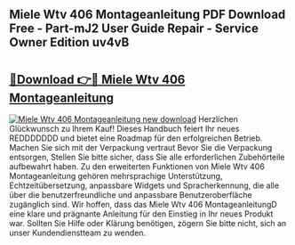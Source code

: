 ## Miele Wtv 406 Montageanleitung PDF Download Free - Part-mJ2 User Guide Repair - Service Owner Edition uv4vB

# <h2><a href="http://df6cuso.blite.top/?on=Miele+Wtv+406+Montageanleitung">🔗Download 👉🔴 Miele Wtv 406 Montageanleitung</a></h2>

[![Miele Wtv 406 Montageanleitung new download](https://i.imgur.com/lujVjoI.png)](http://df6cuso.blite.top/?on=Miele+Wtv+406+Montageanleitung)
Herzlichen Glückwunsch zu Ihrem Kauf! Dieses Handbuch feiert Ihr neues REDDDDDDD und bietet eine Roadmap für den erfolgreichen Betrieb. Machen Sie sich mit der Verpackung vertraut Bevor Sie die Verpackung entsorgen, Stellen Sie bitte sicher, dass Sie alle erforderlichen Zubehörteile aufbewahrt haben. Zu den erweiterten Funktionen von Miele Wtv 406 Montageanleitung gehören mehrsprachige Unterstützung, Echtzeitübersetzung, anpassbare Widgets und Spracherkennung, die alle über die benutzerfreundliche und anpassbare Benutzeroberfläche zugänglich sind. Wir hoffen, dass das Miele Wtv 406 MontageanleitungD eine klare und prägnante Anleitung für den Einstieg in Ihr neues Produkt war. Sollten Sie Hilfe oder Klärung benötigen, zögern Sie bitte nicht, sich an unser Kundendienstteam zu wenden.
